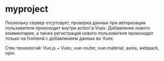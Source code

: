# myproject

Поскольку сервер отсутсвует, проверка данных при авторизации пользователя происходит внутри action'а Vuex. Добавление нового комментария, а также регистрация нового пользователя происходит только на frontend с добавлением данных во Vuex.

Стек технологий: Vue.js + Vuex, vue-router, vue-material, axios, webpack, npm.
